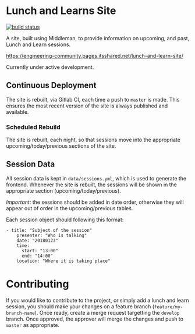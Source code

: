 # Lunch and Learns Site

[![build status](https://gitlab.itsshared.net/engineering-community/lunch-and-learn-site/badges/master/build.svg)](https://gitlab.itsshared.net/engineering-community/lunch-and-learn-site/commits/master)

A site, built using Middleman, to provide information on upcoming, and past, Lunch and Learn sessions.

https://engineering-community.pages.itsshared.net/lunch-and-learn-site/

Currently under active development.

## Continuous Deployment

The site is rebuilt, via Gitlab CI, each time a push to `master` is made. This ensures the most recent version of the site is always published and available.

### Scheduled Rebuild

The site is rebuilt, each night, so that sessions move into the appropriate upcoming/today/previous sections of the site.

## Session Data

All session data is kept in `data/sessions.yml`, which is used to generate the frontend. Whenever the site is rebuilt, the sessions will be shown in the appropriate section (upcoming/today/previous).

*Important:* the sessions should be added in date order, otherwise they will appear out of order in the upcoming/previous tables.

Each session object should following this format:

```
- title: "Subject of the session"
    presenter: "Who is talking"
    date: "20180123"
    time:
      start: "13:00"
      end: "14:00"
    location: "Where it is taking place"
```

# Contributing

If you would like to contribute to the project, or simply add a lunch and learn session, you should make your changes on a feature branch (`feature/my-branch-name`). Once ready, create a merge request targetting the `develop` branch. Once approved, the approver will merge the changes and push to `master` as appropriate.
